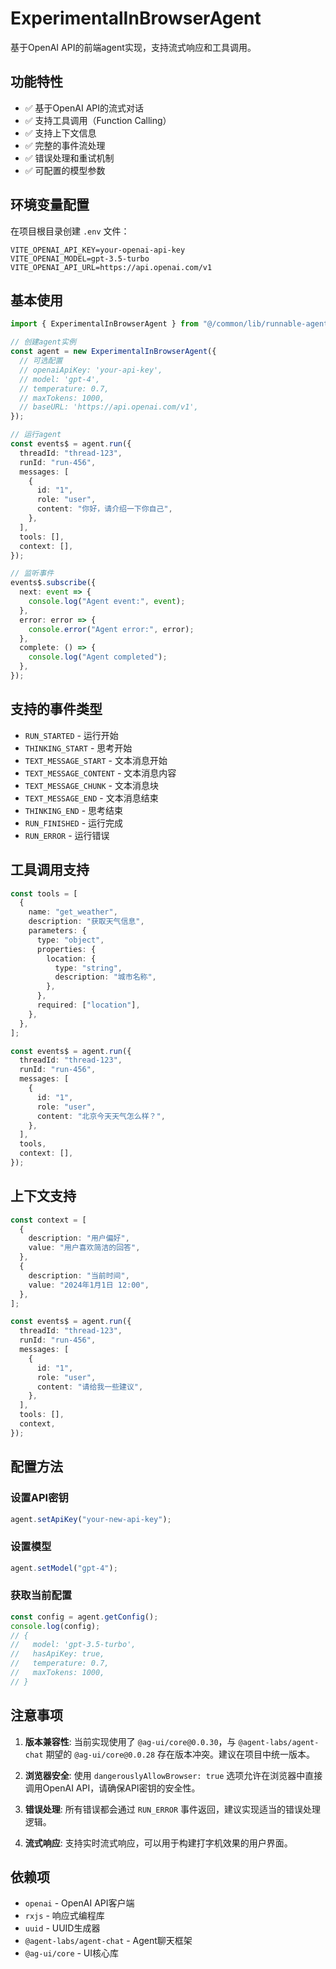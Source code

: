 # ExperimentalInBrowserAgent

基于OpenAI API的前端agent实现，支持流式响应和工具调用。

## 功能特性

- ✅ 基于OpenAI API的流式对话
- ✅ 支持工具调用（Function Calling）
- ✅ 支持上下文信息
- ✅ 完整的事件流处理
- ✅ 错误处理和重试机制
- ✅ 可配置的模型参数

## 环境变量配置

在项目根目录创建 `.env` 文件：

```env
VITE_OPENAI_API_KEY=your-openai-api-key
VITE_OPENAI_MODEL=gpt-3.5-turbo
VITE_OPENAI_API_URL=https://api.openai.com/v1
```

## 基本使用

```typescript
import { ExperimentalInBrowserAgent } from "@/common/lib/runnable-agent";

// 创建agent实例
const agent = new ExperimentalInBrowserAgent({
  // 可选配置
  // openaiApiKey: 'your-api-key',
  // model: 'gpt-4',
  // temperature: 0.7,
  // maxTokens: 1000,
  // baseURL: 'https://api.openai.com/v1',
});

// 运行agent
const events$ = agent.run({
  threadId: "thread-123",
  runId: "run-456",
  messages: [
    {
      id: "1",
      role: "user",
      content: "你好，请介绍一下你自己",
    },
  ],
  tools: [],
  context: [],
});

// 监听事件
events$.subscribe({
  next: event => {
    console.log("Agent event:", event);
  },
  error: error => {
    console.error("Agent error:", error);
  },
  complete: () => {
    console.log("Agent completed");
  },
});
```

## 支持的事件类型

- `RUN_STARTED` - 运行开始
- `THINKING_START` - 思考开始
- `TEXT_MESSAGE_START` - 文本消息开始
- `TEXT_MESSAGE_CONTENT` - 文本消息内容
- `TEXT_MESSAGE_CHUNK` - 文本消息块
- `TEXT_MESSAGE_END` - 文本消息结束
- `THINKING_END` - 思考结束
- `RUN_FINISHED` - 运行完成
- `RUN_ERROR` - 运行错误

## 工具调用支持

```typescript
const tools = [
  {
    name: "get_weather",
    description: "获取天气信息",
    parameters: {
      type: "object",
      properties: {
        location: {
          type: "string",
          description: "城市名称",
        },
      },
      required: ["location"],
    },
  },
];

const events$ = agent.run({
  threadId: "thread-123",
  runId: "run-456",
  messages: [
    {
      id: "1",
      role: "user",
      content: "北京今天天气怎么样？",
    },
  ],
  tools,
  context: [],
});
```

## 上下文支持

```typescript
const context = [
  {
    description: "用户偏好",
    value: "用户喜欢简洁的回答",
  },
  {
    description: "当前时间",
    value: "2024年1月1日 12:00",
  },
];

const events$ = agent.run({
  threadId: "thread-123",
  runId: "run-456",
  messages: [
    {
      id: "1",
      role: "user",
      content: "请给我一些建议",
    },
  ],
  tools: [],
  context,
});
```

## 配置方法

### 设置API密钥

```typescript
agent.setApiKey("your-new-api-key");
```

### 设置模型

```typescript
agent.setModel("gpt-4");
```

### 获取当前配置

```typescript
const config = agent.getConfig();
console.log(config);
// {
//   model: 'gpt-3.5-turbo',
//   hasApiKey: true,
//   temperature: 0.7,
//   maxTokens: 1000,
// }
```

## 注意事项

1. **版本兼容性**: 当前实现使用了 `@ag-ui/core@0.0.30`，与 `@agent-labs/agent-chat` 期望的 `@ag-ui/core@0.0.28` 存在版本冲突。建议在项目中统一版本。

2. **浏览器安全**: 使用 `dangerouslyAllowBrowser: true` 选项允许在浏览器中直接调用OpenAI API，请确保API密钥的安全性。

3. **错误处理**: 所有错误都会通过 `RUN_ERROR` 事件返回，建议实现适当的错误处理逻辑。

4. **流式响应**: 支持实时流式响应，可以用于构建打字机效果的用户界面。

## 依赖项

- `openai` - OpenAI API客户端
- `rxjs` - 响应式编程库
- `uuid` - UUID生成器
- `@agent-labs/agent-chat` - Agent聊天框架
- `@ag-ui/core` - UI核心库
